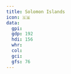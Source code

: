 ```yaml
---
title: Solomon Islands
icon: 🇸🇧
data:
  gpi:
  gdp: 192
  hdi: 156
  whr:
  col:
  gci:
  gfs: 76
---
```


